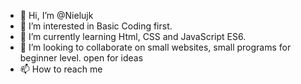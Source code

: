 - 👋 Hi, I’m @Nielujk
- 👀 I’m interested in Basic Coding first. 
- 🌱 I’m currently learning Html, CSS and JavaScript ES6. 
- 💞️ I’m looking to collaborate on small websites, small programs for beginner level. open for ideas
- 📫 How to reach me 

<!---
Nielujk/Nielujk is a ✨ special ✨ repository because its `README.md` (this file) appears on your GitHub profile.
You can click the Preview link to take a look at your changes.
--->

